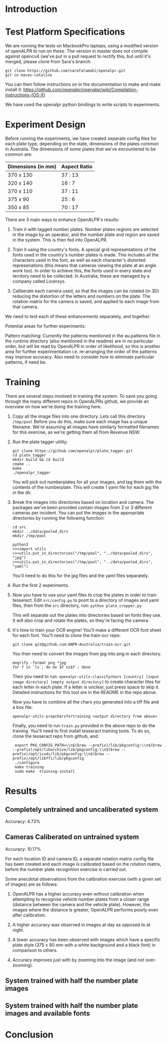 # Introduction


# Test Platform Specifications
We are running the tests on MacbookPro laptops, using a modified version of openALPR to run on these. The version in master does not compile against opencv4 (we've put in a pull request to rectify this, but until it's merged, please clone from Sara's branch:

```
git clone https://github.com/sarafalamaki/openalpr.git
git co macos-catalina
```

You can then follow instructions on in the documentation to make and make install it:
https://github.com/openalpr/openalpr/wiki/Compilation-instructions-(OS-X)

We have used the openalpr python bindings to write scripts to experiments.



# Experiment Design

Before running the experiments, we have created separate config files for each plate type, depending on the state, dimensions of the plates common in Australia. The dimensions of some plates that we've encountered to be common are:

|  Dimensions (in mm)  |  Aspect Ratio  |
|----------------------|----------------|
|      370 x 130       |    37 : 13     |
|      320 x 140       |    16 : 7      |
|      370 x 110       |    37 : 11     |
|      375 x 90        |    25 : 6      |
|      350 x 85        |    70 : 17     |


There are 3 main ways to enhance OpenALPR's results:

1. Train it with tagged number plates. Number plates regions are selected in
   the image by an operator, and the number plate and region are saved in the
system. This is then fed into OpenALPR.

1. Train it using the country's fonts. A special grid representations of the
   fonts used in the country's number plates is made. This includes all the
   characters used in the font, as well as each character's distorted
   represenations (this means that cameras viewing the plate at an angle work
   too). In order to achieve this, the fonts used in every state and territory
   need to be collected. In Australia, these are managed by a company called
   Licensys.

1. Caliberate each camera used, so that the images can be rotated (in 3D)
   reducing the distortion of the letters and numbers on the plate. The
   rotation matrix for the camera is saved, and applied to each image from that
   camera.

We need to test each of these enhancements separately, and together.

Potential areas for further experiments:

Pattern matching: Currently the patterns mentioned in the au.patterns file in
the runtime directory (also mentioned in the readme) are in no particular
order, but will be read by OpenALPR in order of likelihood, so this is another
area for further experimentation i.e. re-arranging the order of the patterns
may improve accuracy. Also need to consider how to eliminate particular
patterns, if need be.

# Training

There are several steps involved in training the system. To save you going
through the many different repos in OpenALPRs github, we provide an overview on
how we're doing the training here.

1. Copy all the image files into one directory. Lets call this directory
   `/tmp/pool` Before you do this, make sure each image has a unique filename.
	We're assuming all images have similarly formatted filenames for this exercise,
	as we're getting them all from Revenue NSW.

1. Run the plate tagger utility:
	```
	git clone https://github.com/openalpr/plate_tagger.git
	cd plate_tagger
	mkdir build && cd build
	cmake ..
	make
	./openalpr_tagger
	```

	You will pick out numberplates for all your images, and tag them with
	the contents of the numberplate. This will create 1 yaml file for each jpg file
	in the dir.

1. Break the images into directories based on location and camera. The packages
   we've been provided contain images from 2 or 3 different cameras per
   incident. You can put the images in the appropriate directories by running the
   following function:
	```
	cd src
	mkdir ../data/pooled_dirs
	mkdir /tmp/pool

	python3
	>>>import utils 
	>>>utils.put_in_directories("/tmp/pool", "../data/pooled_dirs", "jpg")
	>>>utils.put_in_directories("/tmp/pool", "../data/pooled_dirs", "yaml")
	```  

   You'll need to do this for the jpg files and the yaml files separately.

1. Run the first 2 experiments.

1. Now you have to use your yaml files to crop the plates in order to train tesserect.
	Edit ```src/config.py``` to point to a directory of images and yaml files, then
	from the ```src``` directory, run:
	```python plate_cropper.py```

	This will separate out the plates into directories based on fonts they use. It
        will also crop and rotate the plates, so they're facing the camera.

1. It's time to train your OCR engine! You'll make a different OCR font sheet for each
   font. You'll need to clone the train-ocr repo:

   ```
   git clone git@github.com:ANPR-Australia/train-ocr.git
   ```
   You then need to convert the images from jpg into png in each directory.
   ```
   mogrify -format png *jpg     
   for f in `ls`; do mv $f ns$f ; done 
   ```
   Then you need to run:
   ```openalpr-utils-classifychars [country] [input image directory] [empty output directory]```
   to create character tiles for each letter in each plate. If a letter is unclear, just press
   space to skip it. Detailed instructions for this tool are in the README in the repo above.

   Now you have to combine all the chars you generated into a tiff file and a box file:
   ```
   openalpr-utils-prepcharsfortraining <output directory from above>
   ```

   Finally, you need to run ```train.py``` provided in the above repo to do the training. You'll
   need to first install tesseract training tools. To do so, clone the tesseract repo from github,
   and:
   ```
	export PKG_CONFIG_PATH=\\n$(brew --prefix)/lib/pkgconfig:\\n$(brew --prefix)/opt/libarchive/lib/pkgconfig:\\n$(brew --prefix)/opt/icu4c/lib/pkgconfig:\\n$(brew --prefix)/opt/libffi/lib/pkgconfig
	./configure
	make training
	sudo make  training-install
   ```






# Results

## Completely untrained and uncaliberated system

Accuracy: 4.73%

## Cameras Caliberated on untrained system

Accuracy: 10.17%

For each location ID and camera ID, a separate rotation matrix config file has been created and each image is calibrated based on the rotation matrix, before the number plate recognition exercise is carried out.

Some anecdotal observations from the calibration exercise (with a given set of images) are as follows:

1. OpenALPR has a higher accuracy even without calibration when attempting to recognise vehicle number plates from a closer range (distance between the camera and the vehicle plate). However, the images where the distance is greater, OpenALPR performs poorly even after calibration.

2. A higher accuracy was observed in images at day as opposed to at night.

3. A lower accuracy has been observed with images which have a specific plate style (375 x 90 mm with a white background and a black font) in comparison to others.

4. Accuracy improves just with by zooming into the image (and not over-zooming).

## System trained with half the number plate images

## System trained with half the number plate images and available fonts


# Conclusion

